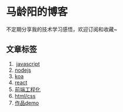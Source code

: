 # 马龄阳的博客

不定期分享我的技术学习感悟，欢迎订阅和收藏~

## 文章标签
1.  [javascript](https://github.com/mly-zju/blog/issues?q=is%3Aissue+is%3Aopen+label%3Ajavascript)
2.  [nodejs](https://github.com/mly-zju/blog/issues?q=is%3Aissue+is%3Aopen+label%3Anodejs)
3.  [koa](https://github.com/mly-zju/blog/issues?q=is%3Aissue+is%3Aopen+label%3Akoa)
4.  [react](https://github.com/mly-zju/blog/issues?q=is%3Aissue+is%3Aopen+label%3Areact)
5.  [前端工程化](https://github.com/mly-zju/blog/issues?q=is%3Aissue+is%3Aopen+label%3A%E5%89%8D%E7%AB%AF%E5%B7%A5%E7%A8%8B%E5%8C%96)
6.  [html/css](https://github.com/mly-zju/blog/issues?q=is%3Aissue+is%3Aopen+label%3Ahtml%2Fcss)
7.  [作品demo](https://github.com/mly-zju/blog/issues?q=is%3Aissue+is%3Aopen+label%3A%E4%BD%9C%E5%93%81demo)
